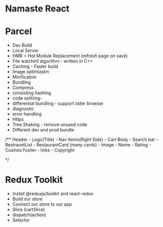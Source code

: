# Namaste React

# Parcel
- Dev Build
- Local Server
- HMR = Hot Module Replacement (refresh page on save)
- File watchinf algorithm - written in C++
- Caching - Faster build 
- Image optimizatin
- Minificatoin
- Bundling
- Compress
- consisting hashing
- code splitiing-
- differential bundling - support older browser
- diagnostic
- error handling
- Https
- Tree Shaking - remove unused code
- Different dev and prod bundle


/**
     Header
        - Logo(Title)
        - Nav Items(Right Side)
        - Cart
     Body 
        - Search bar
        - RestrauntList
          - RestaurantCard (many cards)
              - Image
              - Name
              - Rating
              - Cusines
     Footer
      - links
      - Copyright
  
*/


# Redux Toolkit
  - Install @reduxjs/toolkit and react-redux
  - Build our store
  - Connect our store to our app
  - Slice (cartSlice)
  - dispatch(action)
  - Selector
